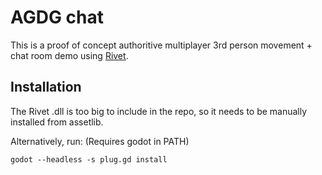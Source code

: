 # AGDG chat
This is a proof of concept authoritive multiplayer 3rd person movement + chat room demo using [Rivet](rivet.gg).

## Installation
The Rivet .dll is too big to include in the repo, so it needs to be manually installed from assetlib.

Alternatively, run: (Requires godot in PATH) 
```
godot --headless -s plug.gd install
```
